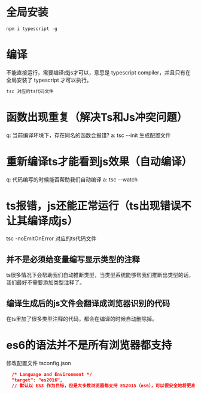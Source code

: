 # 全局安装
```js
npm i typescript -g
```

# 编译
不能直接运行，需要编译成js才可以，意思是 typescript compiler，并且只有在全局安装了 typescript 才可以执行。
```js
tsc 对应的ts代码文件
```

# 函数出现重复（解决Ts和Js冲突问题）
q: 当前编译环境下，存在同名的函数会报错?
a: tsc --init 生成配置文件

# 重新编译ts才能看到js效果（自动编译）
q: 代码编写的时候能否帮助我们自动编译
a: tsc --watch

# ts报错，js还能正常运行（ts出现错误不让其编译成js）
tsc -noEmitOnError 对应的ts代码文件

## 并不是必须给变量编写显示类型的注释
ts很多情况下会帮助我们自动推断类型，当类型系统能够帮我们推断出类型的话，我们最好不需要添加类型注释了。

## 编译生成后的js文件会翻译成浏览器识别的代码
在ts里加了很多类型注释的代码，都会在编译的时候自动删除掉。

# es6的语法并不是所有浏览器都支持
修改配置文件 tsconfig.json 
```json
  /* Language and Environment */
  "target": "es2016", 
  // 默认以 ES3 作为目标，但是大多数浏览器都支持 ES2015（es6），可以很安全地将更高的版本设置为目标。
```
